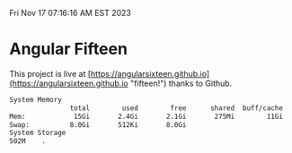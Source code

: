 Fri Nov 17 07:16:16 AM EST 2023

# Angular Fifteen


This project is live at [https://angularsixteen.github.io](https://angularsixteen.github.io "fifteen!") thanks to Github.

```bash
System Memory
               total        used        free      shared  buff/cache   available
Mem:            15Gi       2.4Gi       2.1Gi       275Mi        11Gi        12Gi
Swap:          8.0Gi       512Ki       8.0Gi
System Storage
502M	.
```
```bash
